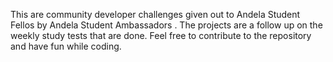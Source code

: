 This are community developer challenges given out to Andela Student Fellos by Andela Student Ambassadors . 
The projects are a follow up on the weekly study tests that are done. 
Feel free to contribute to the repository and have fun while coding.